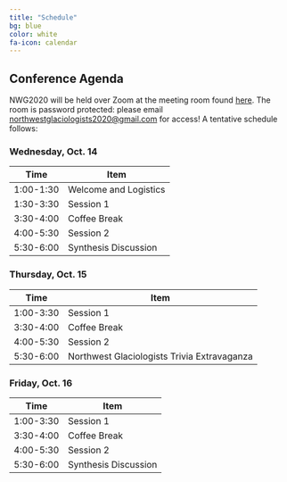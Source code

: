 ```yaml
---
title: "Schedule"
bg: blue
color: white
fa-icon: calendar
---
```


## Conference Agenda
NWG2020 will be held over Zoom at the meeting room found [here](https://umontana.zoom.us/j/98216342434).  The room is password protected: please email northwestglaciologists2020@gmail.com for access!  A tentative schedule follows:

### Wednesday, Oct. 14

| **Time**      | **Item** |
| --------- | ------------ |
| 1:00-1:30 | Welcome and Logistics |
| 1:30-3:30 | Session 1 |
| 3:30-4:00 | Coffee Break |
| 4:00-5:30 | Session 2 |
| 5:30-6:00 | Synthesis Discussion |

### Thursday, Oct. 15

| **Time**      | **Item** |
| --------- | ------------ |
| 1:00-3:30 | Session 1 |
| 3:30-4:00 | Coffee Break |
| 4:00-5:30 | Session 2 |
| 5:30-6:00 | Northwest Glaciologists Trivia Extravaganza |

### Friday, Oct. 16
| **Time**      | **Item** |
| --------- | ------------ |
| 1:00-3:30 | Session 1 |
| 3:30-4:00 | Coffee Break |
| 4:00-5:30 | Session 2 |
| 5:30-6:00 | Synthesis Discussion |


